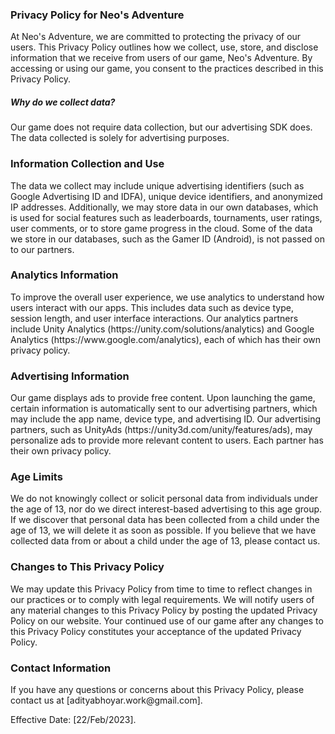 <h3>Privacy Policy for Neo's Adventure</h3>
At Neo's Adventure, we are committed to protecting the privacy of our users. This Privacy Policy outlines how we collect, use, store, and disclose information that we receive from users of our game, Neo's Adventure. By accessing or using our game, you consent to the practices described in this Privacy Policy.

<h5>Why do we collect data?</h5>
Our game does not require data collection, but our advertising SDK does. The data collected is solely for advertising purposes.

<h3>Information Collection and Use</h3>
The data we collect may include unique advertising identifiers (such as Google Advertising ID and IDFA), unique device identifiers, and anonymized IP addresses. Additionally, we may store data in our own databases, which is used for social features such as leaderboards, tournaments, user ratings, user comments, or to store game progress in the cloud. Some of the data we store in our databases, such as the Gamer ID (Android), is not passed on to our partners.

<h3>Analytics Information</h3>
To improve the overall user experience, we use analytics to understand how users interact with our apps. This includes data such as device type, session length, and user interface interactions. Our analytics partners include Unity Analytics (https://unity.com/solutions/analytics) and Google Analytics (https://www.google.com/analytics), each of which has their own privacy policy.

<h3>Advertising Information</h3>
Our game displays ads to provide free content. Upon launching the game, certain information is automatically sent to our advertising partners, which may include the app name, device type, and advertising ID. Our advertising partners, such as UnityAds (https://unity3d.com/unity/features/ads), may personalize ads to provide more relevant content to users. Each partner has their own privacy policy.

<h3>Age Limits</h3>
We do not knowingly collect or solicit personal data from individuals under the age of 13, nor do we direct interest-based advertising to this age group. If we discover that personal data has been collected from a child under the age of 13, we will delete it as soon as possible. If you believe that we have collected data from or about a child under the age of 13, please contact us.


<h3>Changes to This Privacy Policy</h3>
We may update this Privacy Policy from time to time to reflect changes in our practices or to comply with legal requirements. We will notify users of any material changes to this Privacy Policy by posting the updated Privacy Policy on our website. Your continued use of our game after any changes to this Privacy Policy constitutes your acceptance of the updated Privacy Policy.

<h3>Contact Information</h3>
If you have any questions or concerns about this Privacy Policy, please contact us at [adityabhoyar.work@gmail.com].


Effective Date: [22/Feb/2023].
